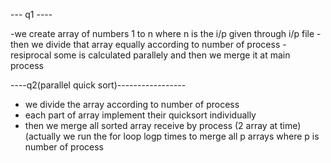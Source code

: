 --- q1 ----



-we create array of numbers 1 to n where n is the i/p given through i/p file
-then we divide that array equally according to number of process
-resiprocal some is calculated parallely and then we merge it at main process






----q2(parallel quick sort)-----------------
- we divide the array according to number of process
- each part of array implement their quicksort individually
- then we merge all sorted array receive by process (2 array at time)
  (actually we run the for loop logp times to merge all p arrays where p is number of process 

